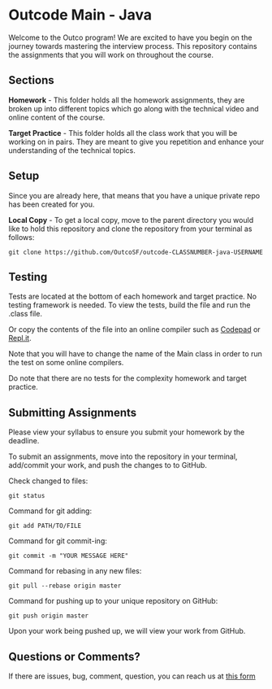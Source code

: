 # Outcode Main - Java

Welcome to the Outco program! We are excited to have you begin on the journey towards mastering the interview process. This repository contains the assignments that you will work on throughout the course.

## Sections

**Homework** - This folder holds all the homework assignments, they are broken up into different topics which go along with the technical video and online content of the course.

**Target Practice** - This folder holds all the class work that you will be working on in pairs. They are meant to give you repetition and enhance your understanding of the technical topics.

## Setup

Since you are already here, that means that you have a unique private repo has been created for you.

**Local Copy**  - To get a local copy, move to the parent directory you would like to hold this repository and clone the repository from your terminal as follows:

```
git clone https://github.com/OutcoSF/outcode-CLASSNUMBER-java-USERNAME
```

## Testing
Tests are located at the bottom of each homework and target practice.  No testing framework is needed. To view the tests, build the file and run the .class file.

Or copy the contents of the file into an online compiler such as [Codepad](https://codepad.remoteinterview.io/) or
[Repl.it](https://repl.it/languages/java).

Note that you will have to change the name of the Main class in order to run the
test on some online compilers.

Do note that there are no tests for the complexity homework and target practice.

## Submitting Assignments
Please view your syllabus to ensure you submit your homework by the deadline.

To submit an assignments, move into the repository in your terminal,
add/commit your work, and push the changes to to GitHub.

Check changed to files:
```
git status
```

Command for git adding:
```
git add PATH/TO/FILE
```

Command for git commit-ing:
```
git commit -m "YOUR MESSAGE HERE"
```

Command for rebasing in any new files:
```
git pull --rebase origin master
```

Command for pushing up to your unique repository on GitHub:
```
git push origin master
```

Upon your work being pushed up, we will view your work from GitHub.

## Questions or Comments?
If there are issues, bug, comment, question, you can reach us at [this form](https://outco.io/outcodersupport)

